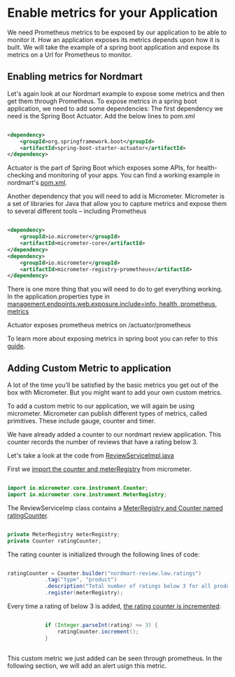 # Enable metrics for your Application

We need Prometheus metrics to be exposed by our application to be able to monitor it.
How an application exposes its metrics depends upon how it is built. We will take the example of a spring boot application and expose its metrics on a Url for Prometheus to monitor.

## Enabling metrics for Nordmart

Let's again look at our Nordmart example to expose some metrics and then get them through Prometheus.
To expose metrics in a spring boot application, we need to add some dependencies:
The first dependency we need is the Spring Boot Actuator. Add the below lines to pom.xml

```XML

<dependency>
    <groupId>org.springframework.boot</groupId>
    <artifactId>spring-boot-starter-actuator</artifactId>
</dependency>

```

Actuator is the part of Spring Boot which exposes some APIs, for health-checking and monitoring of your apps.
You can find a working example in nordmart's [pom.xml](https://github.com/stakater-lab/stakater-nordmart-review/blob/85e6a3549ee18abe63b072c23c88f6e8bbfd96bc/pom.xml#L61).

Another dependency that you will need to add is Micrometer.
Micrometer is a set of libraries for Java that allow you to capture metrics and expose them to several different tools – including Prometheus

```XML

<dependency>
    <groupId>io.micrometer</groupId>
    <artifactId>micrometer-core</artifactId>
</dependency>
<dependency>
    <groupId>io.micrometer</groupId>
    <artifactId>micrometer-registry-prometheus</artifactId>
</dependency>

```

There is one more thing that you will need to do to get everything working.
In the application.properties type in [management.endpoints.web.exposure.include=info, health, prometheus, metrics](https://github.com/stakater-lab/stakater-nordmart-review/blob/85e6a3549ee18abe63b072c23c88f6e8bbfd96bc/src/main/resources/application.properties#L12)

Actuator exposes prometheus metrics on /actuator/prometheus

To learn more about exposing metrics in spring boot you can refer to this [guide](https://docs.spring.io/spring-boot/docs/2.1.2.RELEASE/reference/html/production-ready-endpoints.html).

## Adding Custom Metric to application

A lot of the time you’ll be satisfied by the basic metrics you get out of the box with Micrometer. But you might want to add your own custom metrics.

To add a custom metric to our application, we will again be using micrometer.
Micrometer can publish different types of metrics, called primitives. These include gauge, counter and timer.

We have already added a counter to our nordmart review application. This counter records the number of reviews that have a rating below 3.

Let's take a look at the code from [ReviewServiceImpl.java](https://github.com/stakater-lab/stakater-nordmart-review/blob/9c6f514c9827435a5b0196d0bd185b0778e4cfb8/src/main/java/com/stakater/nordmart/service/ReviewServiceImpl.java)

First we [import the counter and meterRegistry](https://github.com/stakater-lab/stakater-nordmart-review/blob/9c6f514c9827435a5b0196d0bd185b0778e4cfb8/src/main/java/com/stakater/nordmart/service/ReviewServiceImpl.java#L5) from micrometer.

```java

import io.micrometer.core.instrument.Counter;
import io.micrometer.core.instrument.MeterRegistry;

```

The ReviewServiceImp class contains a [MeterRegistry and Counter named ratingCounter](https://github.com/stakater-lab/stakater-nordmart-review/blob/9c6f514c9827435a5b0196d0bd185b0778e4cfb8/src/main/java/com/stakater/nordmart/service/ReviewServiceImpl.java#L22).

```java

private MeterRegistry meterRegistry;
private Counter ratingCounter;

```

The rating counter is initialized through the following lines of code:

```java

ratingCounter = Counter.builder("nordmart-review.low.ratings")  
            .tag("type", "product")
            .description("Total number of ratings below 3 for all product")
            .register(meterRegistry);

```

Every time a rating of below 3 is added, [the rating counter is incremented](https://github.com/stakater-lab/stakater-nordmart-review/blob/9c6f514c9827435a5b0196d0bd185b0778e4cfb8/src/main/java/com/stakater/nordmart/service/ReviewServiceImpl.java#LL94C1-L96C14):

```java

            if (Integer.parseInt(rating) <= 3) {
                ratingCounter.increment();
            }
            
```

This custom metric we just added can be seen through prometheus. In the following section, we will add an alert usign this metric.
